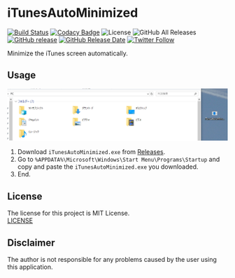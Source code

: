 # iTunesAutoMinimized

[![Build Status](https://travis-ci.org/book000/iTunesAutoMinimized.svg?branch=master)](https://travis-ci.org/book000/iTunesAutoMinimized)
[![Codacy Badge](https://api.codacy.com/project/badge/Grade/a5f1137e443746f69f0e9b7e8689bf24)](https://www.codacy.com/app/book000/MediaConverter?utm_source=github.com&utm_medium=referral&utm_content=book000/MediaConverter&utm_campaign=Badge_Grade)
![License](https://img.shields.io/github/license/book000/iTunesAutoMinimized.svg)
![GitHub All Releases](https://img.shields.io/github/downloads/book000/iTunesAutoMinimized/total.svg)
[![GitHub release](https://img.shields.io/github/release/book000/iTunesAutoMinimized.svg)](https://github.com/book000/iTunesAutoMinimized/releases)
[![GitHub Release Date](https://img.shields.io/github/release-date/book000/iTunesAutoMinimized.svg)](https://github.com/book000/iTunesAutoMinimized/releases)
[![Twitter Follow](https://img.shields.io/twitter/follow/book000.svg?style=social)](https://twitter.com/book000)

Minimize the iTunes screen automatically.

## Usage

![](Usage.gif)

1. Download `iTunesAutoMinimized.exe` from [Releases](https://github.com/book000/iTunesAutoMinimized/releases).
2. Go to `%APPDATA%\Microsoft\Windows\Start Menu\Programs\Startup` and copy and paste the `iTunesAutoMinimized.exe` you downloaded.
3. End.

## License

The license for this project is MIT License.  
[LICENSE](https://github.com/book000/iTunesAutoMinimized/blob/master/LICENSE)

## Disclaimer

The author is not responsible for any problems caused by the user using this application.

